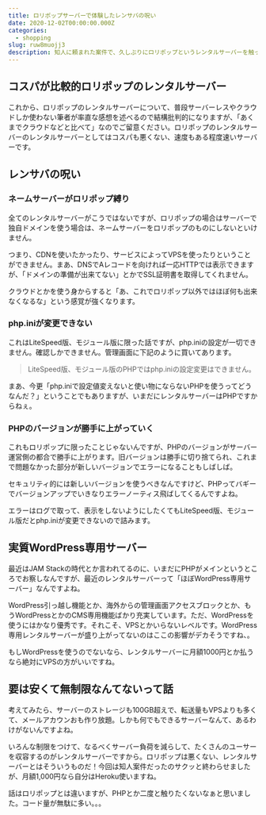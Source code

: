 ```yaml
---
title: ロリポップサーバーで体験したレンサバの呪い
date: 2020-12-02T00:00:00.000Z
categories:
  - shopping
slug: ruw8muojj3
description: 知人に頼まれた案件で、久しぶりにロリポップというレンタルサーバーを触ったら、レンサバの呪いてんこ盛りだったので、クラウドやサーバーレスに慣れている方がレンタルサーバーに契約前に知っておいた方がいいことを残します。
---
```


## コスパが比較的ロリポップのレンタルサーバー

これから、ロリポップのレンタルサーバーについて、普段サーバーレスやクラウドしか使わない筆者が率直な感想を述べるので結構批判的になりますが、「あくまでクラウドなどと比べて」なのでご留意ください。ロリポップのレンタルサーバーのレンタルサーバーとしてはコスパも悪くない、速度もある程度速いサーバーです。

## レンサバの呪い

### ネームサーバーがロリポップ縛り

全てのレンタルサーバーがこうではないですが、ロリポップの場合はサーバーで独自ドメインを使う場合は、ネームサーバーをロリポップのものにしないといけません。

つまり、CDNを使いたかったり、サービスによってVPSを使ったりということができません。まあ、DNSでAレコードを向ければ一応HTTPでは表示できますが、「ドメインの準備が出来てない」とかでSSL証明書を取得してくれません。

クラウドとかを使う身からすると「あ、これでロリポップ以外ではほぼ何も出来なくなるな」という感覚が強くなります。

### php.iniが変更できない

これはLiteSpeed版、モジュール版に限った話ですが、php.iniの設定が一切できません。確認しかできません。管理画面に下記のように買いてあります。

> LiteSpeed版、モジュール版のPHPではphp.iniの設定変更はできません。

まあ、今更「php.iniで設定値変えないと使い物にならないPHPを使うってどうなんだ？」ということでもありますが、いまだにレンタルサーバーはPHPですからねぇ。

### PHPのバージョンが勝手に上がっていく

これもロリポップに限ったことじゃないんですが、PHPのバージョンがサーバー運営側の都合で勝手に上がります。旧バージョンは勝手に切り捨てられ、これまで問題なかった部分が新しいバージョンでエラーになることもしばしば。

セキュリティ的には新しいバージョンを使うべきなんですけど、PHPってバギーでバージョンアップでいきなりエラーノーティス飛ばしてくるんですよね。

エラーはログで取って、表示をしないようにしたくてもLiteSpeed版、モジュール版だとphp.iniが変更できないので詰みます。

## 実質WordPress専用サーバー

最近はJAM Stackの時代とか言われてるのに、いまだにPHPがメインというところでお察しなんですが、最近のレンタルサーバーって「ほぼWordPress専用サーバー」なんですよね。

WordPress引っ越し機能とか、海外からの管理画面アクセスブロックとか、もうWordPressとかのCMS専用機能ばかり充実しています。ただ、WordPressを使うにはかなり優秀です。それこそ、VPSとかいらないレベルです。WordPress専用レンタルサーバーが盛り上がってないのはここの影響がデカそうですね、。

もしWordPressを使うのでないなら、レンタルサーバーに月額1000円とか払うなら絶対にVPSの方がいいですね。

## 要は安くて無制限なんてないって話

考えてみたら、サーバーのストレージも100GB超えで、転送量もVPSよりも多くて、メールアカウンおも作り放題。しかも何でもできるサーバーなんて、あるわけがないんですよね。

いろんな制限をつけて、なるべくサーバー負荷を減らして、たくさんのユーサーを収容するのがレンタルサーバーですから。ロリポップは悪くない、レンタルサーバーとはそういうものだ！今回は知人案件だったのサクッと終わらせましたが、月額1,000円なら自分はHeroku使いますね。

話はロリポップとは違いますが、PHPとか二度と触りたくないなぁと思いました。コード量が無駄に多い。。。
